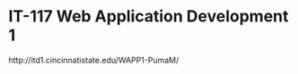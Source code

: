 <!DOCTYPE html>
<html>
	<head>
		<meta charset=utf-8>
		<!--
		Name: Mitch Puma
		Abstract: README.md IT117
		-->
    <h1>IT-117 Web Application Development 1</h1>
	</head>
	<body>
    <p>http://itd1.cincinnatistate.edu/WAPP1-PumaM/</p>
	</body>
</html>
